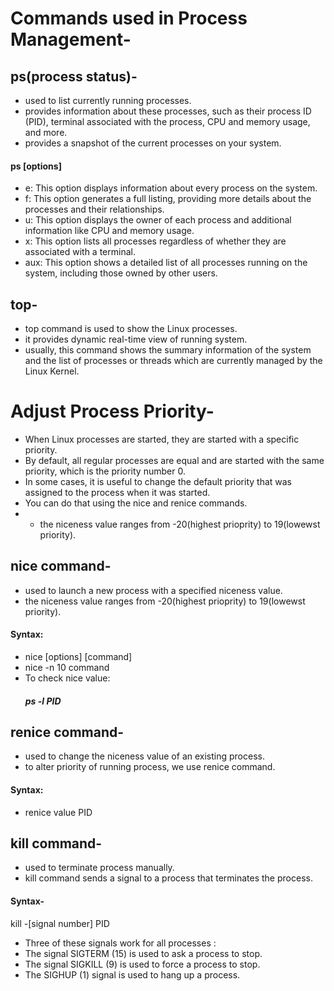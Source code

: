 # Commands used in Process Management-
## ps(process  status)-
 - used to list currently running processes.
 - provides information about these processes, such as their process ID (PID), terminal associated with the process, CPU and memory usage, and more.
 - provides a snapshot of the current processes on your system.
#### ps [options]
* e: This option displays information about every process on the system.
* f: This option generates a full listing, providing more details about the processes and their relationships.
* u: This option displays the owner of each process and additional information like CPU and memory usage.
* x: This option lists all processes regardless of whether they are associated with a terminal.
* aux: This option shows a detailed list of all processes running on the system, including those owned by other users.

## top-
- top command is used to show the Linux processes.
- it provides dynamic real-time view of running system.
- usually, this command shows the summary information of the system and the list of processes or threads which are currently managed by the Linux Kernel.
# Adjust Process Priority-
- When Linux processes are started, they are started with a specific priority.
- By default, all regular processes are equal and are started with the same priority, which is the priority number 0.
- In some cases, it is useful to change the default priority that was assigned to the process when it was started.
- You can do that using the nice and renice commands.
- - the niceness value ranges from -20(highest prioprity) to 19(lowewst priority).
## nice command-
- used to launch a new process with a specified niceness value.
- the niceness value ranges from -20(highest prioprity) to 19(lowewst priority).
#### Syntax:
* nice [options] [command]
* nice -n 10 command
* To check nice value:
  ##### ps -l PID

## renice command-
-  used to change the niceness value of an existing process.
-  to alter priority of running process, we use renice command.
#### Syntax:
* renice value PID

## kill command-
- used to terminate process manually.
- kill command sends a signal to a process that terminates the process.
#### Syntax-
 kill -[signal number] PID
- Three of these signals work for all processes :
- The signal SIGTERM (15) is used to ask a process to stop.
- The signal SIGKILL (9) is used to force a process to stop.
- The SIGHUP (1) signal is used to hang up a process.
